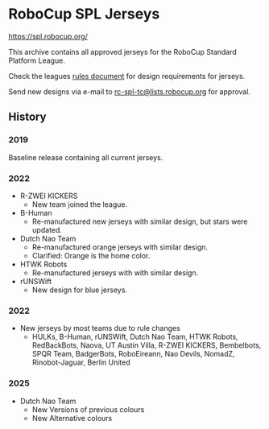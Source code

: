 # RoboCup SPL Jerseys

https://spl.robocup.org/

This archive contains all approved jerseys for the RoboCup Standard Platform League.

Check the leagues [rules document](https://spl.robocup.org/downloads/) for design requirements for jerseys.

Send new designs via e-mail to rc-spl-tc@lists.robocup.org for approval.

## History

### 2019

Baseline release containing all current jerseys.

### 2022

- R-ZWEI KICKERS
  - New team joined the league.
- B-Human
  - Re-manufactured new jerseys with similar design, but stars were updated.
- Dutch Nao Team
  - Re-manufactured orange jerseys with similar design.
  - Clarified: Orange is the home color.
- HTWK Robots
  - Re-manufactured jerseys with with similar design.
- rUNSWift
  - New design for blue jerseys.

### 2022

- New jerseys by most teams due to rule changes
  -  HULKs, B-Human, rUNSWift, Dutch Nao Team, HTWK Robots, RedBackBots, Naova, UT Austin Villa, R-ZWEI KICKERS, Bembelbots, SPQR Team, BadgerBots, RoboEireann, Nao Devils, NomadZ, Rinobot-Jaguar, Berlin United

### 2025
- Dutch Nao Team
  - New Versions of previous colours
  - New Alternative colours
